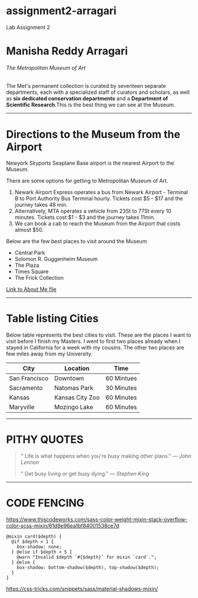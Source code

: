 # assignment2-arragari

Lab Assignment 2

# Manisha Reddy Arragari

###### The Metropolitan Museum of Art

The Met's permanent collection is curated by seventeen separate departments, each with a specialized staff of curators and scholars, as well as __six dedicated conservation departments__ and a __Department of Scientific Research__.This is the best thing we can see at the Museum.

***
# Directions to the Museum from the Airport

Newyork Skyports Seaplane Base airport is the nearest Airport to the Museum.

There are some options for getting to Metropolitan Museum of Art.
1. Newark Airport Express operates a bus from Newark Airport - Terminal B to Port Authority Bus Terminal hourly. Tickets cost $5 - $17 and the journey takes 48 min. 
2. Alternatively, MTA operates a vehicle from 23St to 77St every 10 minutes. Tickets cost $1 - $3 and the journey takes 11min.
3. We can book a cab to reach the Museum from the Airport that costs almost $50.

Below are the few best places to visit around the Museum
* Central Park
* Solomon R. Guggenheim Museum
* The Plaza
* Times Square
* The Frick Collection

[Link to About Me file](AboutMe.md)

***
# Table listing Cities

Below table represents the best cities to visit. These are the places I want to visit before I finish my Masters. I went to first two places already when I stayed in California for a week with my cousins. The other two places are few miles away from my University.

|      City       |  Location        |  Time       |
| --------------  | ---------------  | ----------- |
| San Francisco   |  Downtown        |  60 Mintues |
| Sacramento      |  Natomas Park    |  30 Minutes |
| Kansas          |  Kansas City Zoo |  60 Minutes |
| Maryville       |  Mozingo Lake    |  60 Minutes |

***
# PITHY QUOTES

> " Life is what happens when you're busy making other plans." — _John Lennon_
>
> " Get busy living or get busy dying." — _Stephen King_


***

# CODE FENCING

https://www.thiscodeworks.com/sass-color-weight-mixin-stack-overflow-color-scss-mixin/61d8e96ea1bf84001538ce7d

```
@mixin card($depth) {
  @if $depth < 1 {
    box-shadow: none;
  } @else if $depth > 5 {
    @warn "Invalid $depth `#{$depth}` for mixin `card`.";
  } @else {
    box-shadow: bottom-shadow($depth), top-shadow($depth);  
  }
}

```

https://css-tricks.com/snippets/sass/material-shadows-mixin/